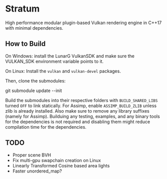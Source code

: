 # Stratum

High performance modular plugin-based Vulkan rendering engine in C++17 with minimal dependencies.

## How to Build

On Windows: install the LunarG VulkanSDK and make sure the VULKAN_SDK environment variable points to it.

On Linux: Install the `vulkan` and `vulkan-devel` packages.

Then, clone the submodules:

git submodule update --init

Build the submodules into their respective folders with `BUILD_SHARED_LIBS` turned `OFF` to link statically.
For Assimp, enable `ASSIMP_BUILD_ZLIB` unless  zlib is already installed. Also make sure to remove any
library suffixes (namely for Assimp).
Builduing any testing, examples, and any binary tools for the dependencies is not required and disabling them
might reduce compilation time for the dependencies.

## TODO

- Proper scene BVH
- Fix multi-gpu swapchain creation on Linux
- Linearly Transformed Cosine based area lights
- Faster unordered_map?